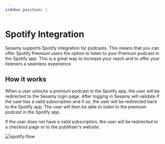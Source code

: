 ```yaml
---
sidebar_position: 2
---
```


# Spotify Integration

Sesamy supports Spotify integration for podcasts. This means that you can offer Spotify Premium users the option to listen to your Premium podcast in the Spotify app. This is a great way to increase your reach and to offer your listeners a seamless experience.

## How it works

When a user unlocks a premium podcast in the Spotify app, the user will be redirected to the Sesamy login page. After logging in Sesamy will validate if the user has a valid subscription and if so, the user will be redirected back to the Spotify app. The user will then be able to listen to the premium podcast in the Spotify app.

If the user does not have a valid subscription, the user will be redirected to a checkout page or to the publihser's website.

![spotify-flow](/img/podcasts/spotify-flow.png)
